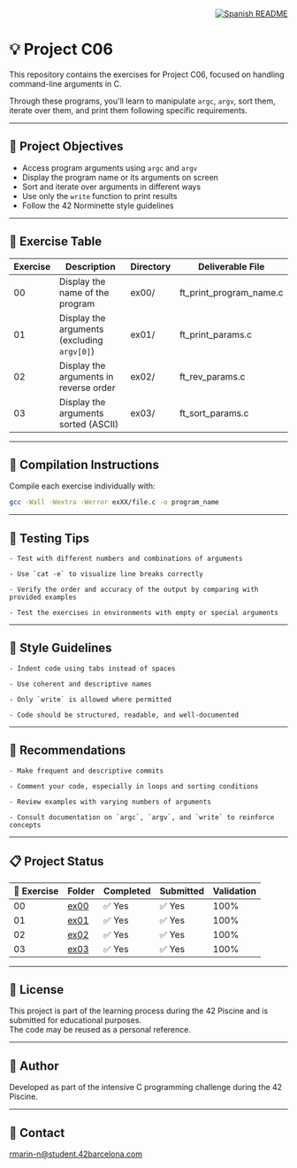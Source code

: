 <p align="right">
  <a href="es.README.md">
    <img src="https://img.shields.io/badge/🌐%20Spanish-README-blue?style=for-the-badge" alt="Spanish README" />
  </a>
</p>

# 💡 Project C06

This repository contains the exercises for Project C06, focused on handling command-line arguments in C.

Through these programs, you'll learn to manipulate `argc`, `argv`, sort them, iterate over them, and print them following specific requirements.

---

## 🎯 Project Objectives

- Access program arguments using `argc` and `argv`  
- Display the program name or its arguments on screen  
- Sort and iterate over arguments in different ways  
- Use only the `write` function to print results  
- Follow the 42 Norminette style guidelines

---

## 📁 Exercise Table

| Exercise | Description                              | Directory | Deliverable File           |
|----------|------------------------------------------|-----------|-----------------------------|
| 00       | Display the name of the program          | ex00/     | ft_print_program_name.c     |
| 01       | Display the arguments (excluding `argv[0]`) | ex01/   | ft_print_params.c           |
| 02       | Display the arguments in reverse order   | ex02/     | ft_rev_params.c             |
| 03       | Display the arguments sorted (ASCII)     | ex03/     | ft_sort_params.c            |

---

## 🔧 Compilation Instructions

Compile each exercise individually with:

```bash
gcc -Wall -Wextra -Werror exXX/file.c -o program_name
```

---

## 🧪 Testing Tips

    - Test with different numbers and combinations of arguments  
    
    - Use `cat -e` to visualize line breaks correctly  
    
    - Verify the order and accuracy of the output by comparing with provided examples  
    
    - Test the exercises in environments with empty or special arguments

---

## 📐 Style Guidelines

    - Indent code using tabs instead of spaces  
    
    - Use coherent and descriptive names  
    
    - Only `write` is allowed where permitted  
    
    - Code should be structured, readable, and well-documented

---

## 📌 Recommendations

    - Make frequent and descriptive commits  
    
    - Comment your code, especially in loops and sorting conditions  
    
    - Review examples with varying numbers of arguments  
    
    - Consult documentation on `argc`, `argv`, and `write` to reinforce concepts

---

## 📋 Project Status

| 🧩 Exercise | Folder       | Completed | Submitted | Validation |
|-------------|--------------|-----------|-----------|------------|
| 00          | [ex00](./ex00/) | ✅ Yes  | ✅ Yes  | 100%       |
| 01          | [ex01](./ex01/) | ✅ Yes  | ✅ Yes  | 100%       |
| 02          | [ex02](./ex02/) | ✅ Yes  | ✅ Yes  | 100%       |
| 03          | [ex03](./ex03/) | ✅ Yes  | ✅ Yes  | 100%       |

---

## 📜 License

This project is part of the learning process during the 42 Piscine and is submitted for educational purposes.  
The code may be reused as a personal reference.

---

## 🙋 Author
Developed as part of the intensive C programming challenge during the 42 Piscine.

---

## 📧 Contact
[rmarin-n@student.42barcelona.com](mailto:rmarin-n@student.42barcelona.com)
